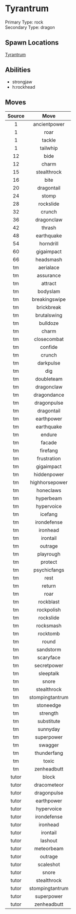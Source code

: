 # Tyrantrum  
Primary Type: rock  
Secondary Type: dragon  
  
## Spawn Locations  
[Tyrantrum](/data/spawn_presets/tyrantrum.md)  
  
## Abilities  
  * strongjaw
  * h:rockhead
  
  
## Moves  
  
| Source | Move |  
|:---:|:---:|  
| 1 | ancientpower |  
| 1 | roar |  
| 1 | tackle |  
| 1 | tailwhip |  
| 12 | bide |  
| 12 | charm |  
| 15 | stealthrock |  
| 16 | bite |  
| 20 | dragontail |  
| 24 | stomp |  
| 28 | rockslide |  
| 32 | crunch |  
| 36 | dragonclaw |  
| 42 | thrash |  
| 48 | earthquake |  
| 54 | horndrill |  
| 60 | gigaimpact |  
| 66 | headsmash |  
| tm | aerialace |  
| tm | assurance |  
| tm | attract |  
| tm | bodyslam |  
| tm | breakingswipe |  
| tm | brickbreak |  
| tm | brutalswing |  
| tm | bulldoze |  
| tm | charm |  
| tm | closecombat |  
| tm | confide |  
| tm | crunch |  
| tm | darkpulse |  
| tm | dig |  
| tm | doubleteam |  
| tm | dragonclaw |  
| tm | dragondance |  
| tm | dragonpulse |  
| tm | dragontail |  
| tm | earthpower |  
| tm | earthquake |  
| tm | endure |  
| tm | facade |  
| tm | firefang |  
| tm | frustration |  
| tm | gigaimpact |  
| tm | hiddenpower |  
| tm | highhorsepower |  
| tm | honeclaws |  
| tm | hyperbeam |  
| tm | hypervoice |  
| tm | icefang |  
| tm | irondefense |  
| tm | ironhead |  
| tm | irontail |  
| tm | outrage |  
| tm | playrough |  
| tm | protect |  
| tm | psychicfangs |  
| tm | rest |  
| tm | return |  
| tm | roar |  
| tm | rockblast |  
| tm | rockpolish |  
| tm | rockslide |  
| tm | rocksmash |  
| tm | rocktomb |  
| tm | round |  
| tm | sandstorm |  
| tm | scaryface |  
| tm | secretpower |  
| tm | sleeptalk |  
| tm | snore |  
| tm | stealthrock |  
| tm | stompingtantrum |  
| tm | stoneedge |  
| tm | strength |  
| tm | substitute |  
| tm | sunnyday |  
| tm | superpower |  
| tm | swagger |  
| tm | thunderfang |  
| tm | toxic |  
| tm | zenheadbutt |  
| tutor | block |  
| tutor | dracometeor |  
| tutor | dragonpulse |  
| tutor | earthpower |  
| tutor | hypervoice |  
| tutor | irondefense |  
| tutor | ironhead |  
| tutor | irontail |  
| tutor | lashout |  
| tutor | meteorbeam |  
| tutor | outrage |  
| tutor | scaleshot |  
| tutor | snore |  
| tutor | stealthrock |  
| tutor | stompingtantrum |  
| tutor | superpower |  
| tutor | zenheadbutt |  
  
